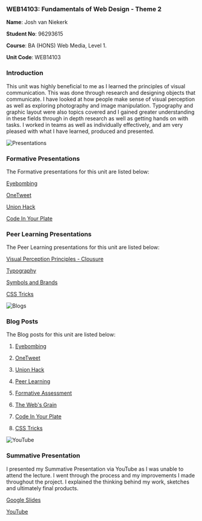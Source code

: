 ### WEB14103: Fundamentals of Web Design - Theme 2 

**Name**: Josh van Niekerk

**Student No**: 96293615

**Course**: BA (HONS) Web Media, Level 1.

**Unit Code**: WEB14103

### Introduction

This unit was highly beneficial to me as I learned the principles of visual communication. This was done through research and designing objects that communicate. I have looked at how people make sense of visual perception as well as exploring photography and image manipulation. Typography and graphic layout were also topics covered and I gained greater understanding in these fields through in depth research as well as getting hands on with tasks. I worked in teams as well as individually effectively, and am very pleased with what I have learned, produced and presented.

![Presentations](https://i.gyazo.com/f330a8611e0e2433ecd72a49ce1e30d2.png)

### **Formative Presentations**

The Formative presentations for this unit are listed below:

[Eyebombing](https://docs.google.com/presentation/d/1J2y2iSBHq2a5tXPwgbuH5yduQGyeH_jOa_bUPvlok-Y/edit#slide=id.ge5ffbf917_1_19)

[OneTweet](https://docs.google.com/presentation/d/1ROonrXFu6V7dmltiqLBmAq7knhhrRhDbHrUiC9-gv5I/edit#slide=id.gccb09eec4_0_11)

[Union Hack](https://docs.google.com/presentation/d/1RDhEYtjD6bFWj-z76IcKGTYOebJrW3pPGZzDyvNUNv4/edit#slide=id.p)

[Code In Your Plate](https://github.com/joshvn/Recipe.md)

### **Peer Learning Presentations**

The Peer Learning presentations for this unit are listed below:

[Visual Perception Principles - Clousure](https://docs.google.com/presentation/d/1OccQfcOrRVaLrpoQ9eQ7huuaBAaAaH4HgKMISXiHwO4/edit#slide=id.p4)

[Typography](https://docs.google.com/presentation/d/1ZFei_hj37aERwxgsfxb4B_40_UXVm70iHk3U-z6cIfw/edit#slide=id.gc6f73a04f_0_0)

[Symbols and Brands](https://docs.google.com/presentation/d/1RygRFFXWhT7fpClbVTCsIt4FnwU-cwo-Y43SrwBFmts/edit#slide=id.p)

[CSS Tricks](https://docs.google.com/presentation/d/1Sgr74hMwZrr-fR9xjEromS3QbZdoahE99HkwqGqckDg/edit?usp=sharing)

![Blogs](https://i.gyazo.com/269f4708fab5697178639ce48ce69dca.png)

### Blog Posts

The Blog posts for this unit are listed below:

1. [Eyebombing](https://docs.google.com/document/d/1Zo0srFSji_yt3ijggIBg812wnA2TtpH9hzx8q7J-6aQ/edit)

2. [OneTweet](https://docs.google.com/document/d/1rd3hsaHeOD5WVTvKQhqWi8k4_Zl7VU8nj2of0kAK_pY/edit)

3. [Union Hack](https://docs.google.com/document/d/1xCfJp0a2ax3XoHcz5CuiiskZB-hCw9Gnf3DNNYRxzZc/edit)

4. [Peer Learning](https://docs.google.com/document/d/126nhB0VR1qAMJJ-PG2xgKVFHkVJd8MibL7tI85-sDf4/edit)

5. [Formative Assessment](https://docs.google.com/document/d/1hjpA3_4mZy2dVNefyLhMxtxKLq9Irk4bURiJkio0Bew/edit)

6. [The Web's Grain](https://docs.google.com/document/d/128qWWcMOmJ7At8gwLkoEpe4YUodxXcZMq5WTJgj9M-E/edit)

7. [Code In Your Plate](https://docs.google.com/document/d/1OcR7WsjI-0nEfeCGbcvedIYs38B-kcl5BbX2S5ZrUzM/edit)

8. [CSS Tricks](https://docs.google.com/document/d/1OcR7WsjI-0nEfeCGbcvedIYs38B-kcl5BbX2S5ZrUzM/edit)

![YouTube](https://i.gyazo.com/5843a5d0b5cdc2436c9bbe93f6db03ee.png)

### **Summative Presentation**

I presented my Summative Presentation via YouTube as I was unable to attend the lecture. I went through the process and my improvements I made throughout the project. I explained the thinking behind my work, sketches and ultimately final products.

[Google Slides](https://docs.google.com/presentation/d/1gVJzHUsK_JhERJCGqbXGi1-XgQWCgWvQzqoQHlM1AqE/edit#slide=id.geb29995b3_0_6)

[YouTube](https://www.youtube.com/watch?v=qeBVUhdyOPo)
